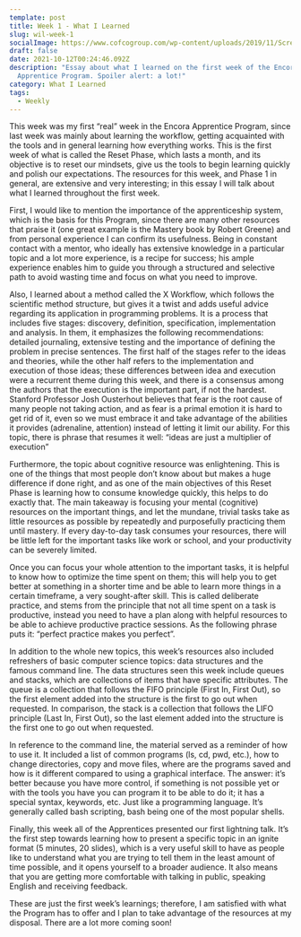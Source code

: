 ```yaml
---
template: post
title: Week 1 - What I Learned
slug: wil-week-1
socialImage: https://www.cofcogroup.com/wp-content/uploads/2019/11/Screen-Shot-2016-02-04-at-1.01.49-PM.png
draft: false
date: 2021-10-12T00:24:46.092Z
description: "Essay about what I learned on the first week of the Encora
  Apprentice Program. Spoiler alert: a lot!"
category: What I Learned
tags:
  - Weekly
---
```

This week was my first “real” week in the Encora Apprentice Program, since last week was mainly about learning the workflow, getting acquainted with the tools and in general learning how everything works. This is the first week of what is called the Reset Phase, which lasts a month, and its objective is to reset our mindsets, give us the tools to begin learning quickly and polish our expectations. The resources for this week, and Phase 1 in general, are extensive and very interesting; in this essay I will talk about what I learned throughout the first week.

First, I would like to mention the importance of the apprenticeship system, which is the basis for this Program, since there are many other resources that praise it (one great example is the Mastery book by Robert Greene) and from personal experience I can confirm its usefulness. Being in constant contact with a mentor, who ideally has extensive knowledge in a particular topic and a lot more experience, is a recipe for success; his ample experience enables him to guide you through a structured and selective path to avoid wasting time and focus on what you need to improve.

Also, I learned about a method called the X Workflow, which follows the scientific method structure, but gives it a twist and adds useful advice regarding its application in programming problems. It is a process that includes five stages: discovery, definition, specification, implementation and analysis. In them, it emphasizes the following recommendations: detailed journaling, extensive testing and the importance of defining the problem in precise sentences. The first half of the stages refer to the ideas and theories, while the other half refers to the implementation and execution of those ideas; these differences between idea and execution were a recurrent theme during this week, and there is a consensus among the authors that the execution is the important part, if not the hardest. Stanford Professor Josh Ousterhout believes that fear is the root cause of many people not taking action, and as fear is a primal emotion it is hard to get rid of it, even so we must embrace it and take advantage of the abilities it provides (adrenaline, attention) instead of letting it limit our ability. For this topic, there is phrase that resumes it well: “ideas are just a multiplier of execution”

Furthermore, the topic about cognitive resource was enlightening. This is one of the things that most people don’t know about but makes a huge difference if done right, and as one of the main objectives of this Reset Phase is learning how to consume knowledge quickly, this helps to do exactly that. The main takeaway is focusing your mental (cognitive) resources on the important things, and let the mundane, trivial tasks take as little resources as possible by repeatedly and purposefully practicing them until mastery. If every day-to-day task consumes your resources, there will be little left for the important tasks like work or school, and your productivity can be severely limited.

Once you can focus your whole attention to the important tasks, it is helpful to know how to optimize the time spent on them; this will help you to get better at something in a shorter time and be able to learn more things in a certain timeframe, a very sought-after skill. This is called deliberate practice, and stems from the principle that not all time spent on a task is productive, instead you need to have a plan along with helpful resources to be able to achieve productive practice sessions. As the following phrase puts it: “perfect practice makes you perfect”.

In addition to the whole new topics, this week’s resources also included refreshers of basic computer science topics: data structures and the famous command line. The data structures seen this week include queues and stacks, which are collections of items that have specific attributes. The queue is a collection that follows the FIFO principle (First In, First Out), so the first element added into the structure is the first to go out when requested. In comparison, the stack is a collection that follows the LIFO principle (Last In, First Out), so the last element added into the structure is the first one to go out when requested.

In reference to the command line, the material served as a reminder of how to use it. It included a list of common programs (ls, cd, pwd, etc.), how to change directories, copy and move files, where are the programs saved and how is it different compared to using a graphical interface. The answer: it’s better because you have more control, if something is not possible yet or with the tools you have you can program it to be able to do it; it has a special syntax, keywords, etc. Just like a programming language. It’s generally called bash scripting, bash being one of the most popular shells.

Finally, this week all of the Apprentices presented our first lightning talk. It’s the first step towards learning how to present a specific topic in an ignite format (5 minutes, 20 slides), which is a very useful skill to have as people like to understand what you are trying to tell them in the least amount of time possible, and it opens yourself to a broader audience. It also means that you are getting more comfortable with talking in public, speaking English and receiving feedback.

These are just the first week’s learnings; therefore, I am satisfied with what the Program has to offer and I plan to take advantage of the resources at my disposal. There are a lot more coming soon!